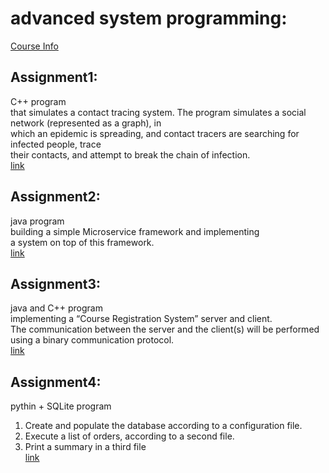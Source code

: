 # advanced system programming:  
[ Course Info ](https://www.cs.bgu.ac.il/~spl211/Main)  
## Assignment1:   
C++ program  
that simulates a contact tracing system. The program simulates a social network (represented as a graph), in  
which an epidemic is spreading, and contact tracers are searching for infected people, trace  
their contacts, and attempt to break the chain of infection.  
[ link ](https://www.cs.bgu.ac.il/~spl211/wiki.files/ass1-211_v4.pdf)  
## Assignment2:   
java program  
building a simple Microservice framework and implementing  
a system on top of this framework.  
[ link ](https://www.cs.bgu.ac.il/~spl211/wiki.files/SPL211[1].pdf)  
## Assignment3:  
java and C++ program  
implementing a “Course Registration System” server and client.  
The communication between the server and the client(s) will be performed using a binary communication protocol.  
[ link ](https://docs.google.com/document/u/1/d/e/2PACX-1vRn6esmt4SNU4tU-iStPERIEJQPV4SSmBtIvmGEPWCvT0GzaTSpkjkp4u1hOtaGHg/pub)  
## Assignment4:  
pythin + SQLite program   
1. Create and populate the database according to a configuration file.  
2. Execute a list of orders, according to a second file.  
3. Print a summary in a third file  
[ link ](https://www.cs.bgu.ac.il/~spl211/wiki.files/main.pdf)
